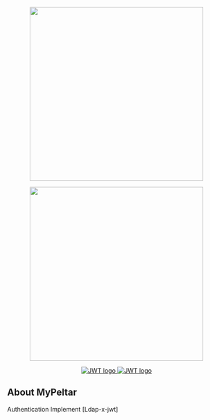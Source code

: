 <p align="center">
<a href="https://laravel.com" target="_blank">
<img src="https://raw.githubusercontent.com/laravel/art/master/logo-lockup/5%20SVG/2%20CMYK/1%20Full%20Color/laravel-logolockup-cmyk-red.svg" width="400">
</a>
</p>
<p align="center">
<a href="https://ldaprecord.com/docs/laravel/v2/" target="_blank">
<img src="https://ldaprecord.com/logo.svg" width="400">
</a>
</p>
<p align="center">
<a href="https://github.com/PHP-Open-Source-Saver/jwt-auth" target="_blank" width="400" display: flex
    justify-content: center>
<img class="icon" src="https://jwt.io/img/pic_logo.svg" alt="JWT logo">
<img class="logo" src="https://jwt.io/img/logo.svg" alt="JWT logo">
</a>
</p>



## About MyPeltar

Authentication Implement [Ldap-x-jwt]
